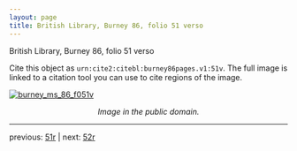 ```yaml
---
layout: page
title: British Library, Burney 86, folio 51 verso
---
```


British Library, Burney 86, folio 51 verso

Cite this object as `urn:cite2:citebl:burney86pages.v1:51v`.  The full image is linked to a citation tool you can use to cite regions of the image.

[![burney_ms_86_f051v](http://www.homermultitext.org/iipsrv?IIIF=/project/homer/pyramidal/deepzoom/citebl/burney86imgs/v1/burney_ms_86_f051v.tif/full/800,/0/default.jpg)](http://www.homermultitext.org/ict2/?urn=urn:cite2:citebl:burney86imgs.v1:burney_ms_86_f051v) 

<p style="text-align: center; font-style: italic;">Image in the public domain.</p>

---

previous: [51r](../51r/) | next: [52r](../52r/)